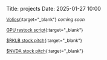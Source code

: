 Title: projects
Date: 2025-01-27 10:00

<small>[Volios](https://volios.com){:target="_blank"} <em>coming soon</em></small>

<small>[GPU restock script](https://github.com/ara0z/nvidia-rtx-5090-stock-checker){:target="_blank"}</small>

<small>[$RKLB stock pitch](https://docs.google.com/presentation/d/12aOb0Hu10oJEOfnOQ5i99fPJMAfhqKZe/edit?usp=sharing&ouid=111738084780586701251&rtpof=true&sd=true){:target="_blank"}</small>

<small>[$NVDA stock pitch](https://docs.google.com/presentation/d/1qWebdEs0p6FeiRv-d_hQSJsVpLrkImEpkOA6x9tCJ_8/edit?usp=sharing){:target="_blank"}</small>
